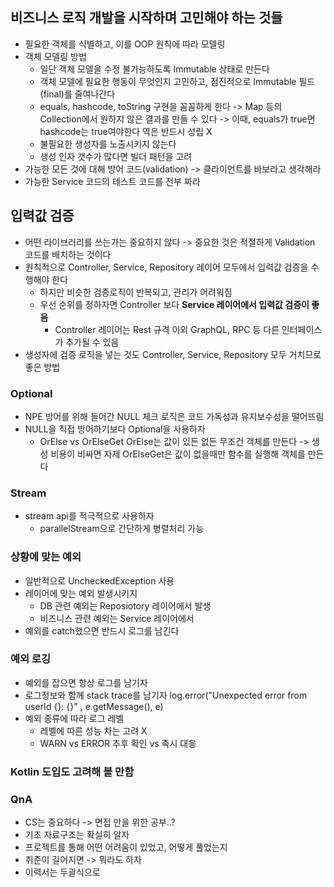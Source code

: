 ## 비즈니스 로직 개발을 시작하며 고민해야 하는 것들
- 필요한 객체를 식별하고, 이를 OOP 원칙에 따라 모델링
- 객체 모델링 방법
	- 일단 객체 모델을 수정 불가능하도록 Immutable 상태로 만든다
	- 객체 모델에 필요한 행동이 무엇인지 고민하고, 
	  점진적으로 Immutable 필드(final)를 줄여나간다
	- equals, hashcode, toString 구현을 꼼꼼하게 한다 
	  -> Map 등의 Collection에서 원하지 않은 결과를 만들 수 있다
	  -> 이때, equals가 true면 hashcode는 true여야한다 역은 반드시 성립 X
	- 불필요한 생성자를 노출시키지 않는다
	- 생성 인자 갯수가 많다면 빌더 패턴을 고려
- 가능한 모든 것에 대해 방어 코드(validation)
  -> 클라이언트를 바보라고 생각해라
- 가능한 Service 코드의 테스트 코드를 전부 짜라
## 입력값 검증
- 어떤 라이브러리를 쓰는가는 중요하지 않다
  -> 중요한 것은 적절하게 Validation 코드를 배치하는 것이다
- 원칙적으로 Controller, Service, Repository 레이어 모두에서 입력값 검증을 수행해야 한다
  - 하지만 비슷한 검증로직이 반복되고, 관리가 어려워짐
  - 우선 순위를 정하자면 Controller 보다 **Service 레이어에서 입력값 검증이 좋음**
    - Controller 레이어는 Rest 규격 이외 GraphQL, RPC 등 다른 인터페이스가 추가될 수 있음
- 생성자에 검증 로직을 넣는 것도 Controller, Service, Repository  모두 거치므로 좋은 방법
### Optional
- NPE 방어를 위해 들어간 NULL 체크 로직은 코드 가독성과 유지보수성을 떨어뜨림
- NULL을 직접 방어하기보다 Optional을 사용하자
  - OrElse vs OrElseGet
    OrElse는 값이 있든 없든 무조건 객체를 만든다 -> 생성 비용이 비싸면 자제
    OrElseGet은 값이 없을때만 함수를 실행해 객체를 만든다
### Stream
- stream api를 적극적으로 사용하자
  - parallelStream으로 간단하게 병렬처리 가능
### 상황에 맞는 예외
- 일반적으로 UncheckedException 사용
- 레이어에 맞는 예외 발생시키지
  - DB 관련 예외는 Reposiotory 레이어에서 발생
  - 비즈니스 관련 예외는 Service 레이어에서
- 예외를 catch했으면 반드시 로그를 남긴다 
### 예외 로깅
- 예외를 잡으면 항상 로그를 남기자
- 로그정보와 함께 stack trace를 남기자
  log.error("Unexpected error from userId {}: {}" , e.getMessage(), e)
- 예외 종류에 따라 로그 레벨
  - 레벨에 따른 성능 차는 고려 X
  - WARN vs ERROR
    추후 확인 vs 즉시 대응
### Kotlin 도입도 고려해 볼 만함

### QnA
- CS는 중요하다 -> 면접 만을 위한 공부..?
- 기초 자료구조는 확실히 알자
- 프로젝트를 통해 어떤 어려움이 있었고, 어떻게 풀었는지
- 취준이 길어지면 -> 뭐라도 하자
- 이력서는 두괄식으로 